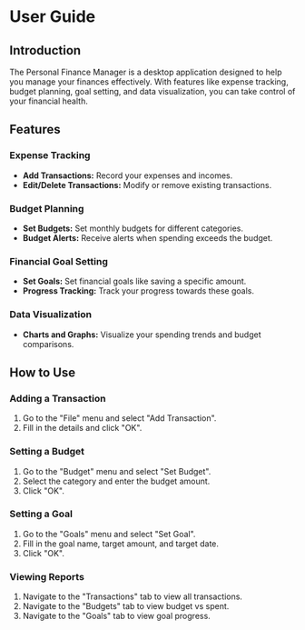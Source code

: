 # User Guide

## Introduction

The Personal Finance Manager is a desktop application designed to help you manage your finances effectively. With features like expense tracking, budget planning, goal setting, and data visualization, you can take control of your financial health.

## Features

### Expense Tracking

- **Add Transactions:** Record your expenses and incomes.
- **Edit/Delete Transactions:** Modify or remove existing transactions.

### Budget Planning

- **Set Budgets:** Set monthly budgets for different categories.
- **Budget Alerts:** Receive alerts when spending exceeds the budget.

### Financial Goal Setting

- **Set Goals:** Set financial goals like saving a specific amount.
- **Progress Tracking:** Track your progress towards these goals.

### Data Visualization

- **Charts and Graphs:** Visualize your spending trends and budget comparisons.

## How to Use

### Adding a Transaction

1. Go to the "File" menu and select "Add Transaction".
2. Fill in the details and click "OK".

### Setting a Budget

1. Go to the "Budget" menu and select "Set Budget".
2. Select the category and enter the budget amount.
3. Click "OK".

### Setting a Goal

1. Go to the "Goals" menu and select "Set Goal".
2. Fill in the goal name, target amount, and target date.
3. Click "OK".

### Viewing Reports

1. Navigate to the "Transactions" tab to view all transactions.
2. Navigate to the "Budgets" tab to view budget vs spent.
3. Navigate to the "Goals" tab to view goal progress.
